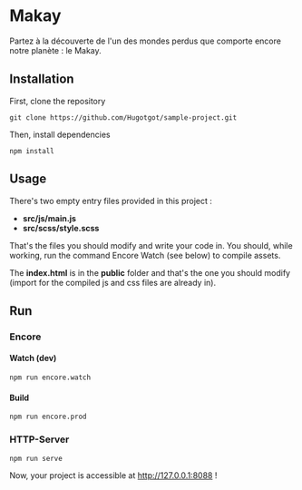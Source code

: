 # Makay

Partez à la découverte de l'un des mondes perdus que comporte encore notre planète : le Makay.

## Installation

First, clone the repository
```
git clone https://github.com/Hugotgot/sample-project.git
```

Then, install dependencies
```
npm install
```

## Usage
There's two empty entry files provided in this project :
- **src/js/main.js**
- **src/scss/style.scss**

That's the files you should modify and write your code in.
You should, while working, run the command Encore Watch (see below) to compile assets.

The **index.html** is in the **public** folder and that's the one you should modify (import for the compiled js and css files are already in).

## Run
### Encore
#### Watch (dev)
```
npm run encore.watch
```

#### Build 
```
npm run encore.prod
```

### HTTP-Server
```
npm run serve
```

Now, your project is accessible at http://127.0.0.1:8088 !
